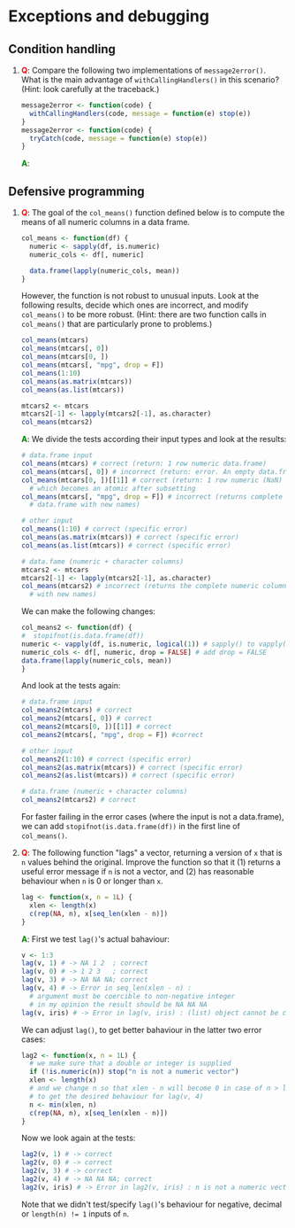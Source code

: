 
# Exceptions and debugging

## Condition handling

1.  __<span style="color:red">Q</span>__: Compare the following two implementations of `message2error()`. What is the
    main advantage of `withCallingHandlers()` in this scenario? (Hint: look
    carefully at the traceback.)

    
    ```r
    message2error <- function(code) {
      withCallingHandlers(code, message = function(e) stop(e))
    }
    message2error <- function(code) {
      tryCatch(code, message = function(e) stop(e))
    }
    ```
    
    __<span style="color:green">A</span>__: 

## Defensive programming

1.  __<span style="color:red">Q</span>__: The goal of the `col_means()` function defined below is to compute the means
    of all numeric columns in a data frame.

    
    ```r
    col_means <- function(df) {
      numeric <- sapply(df, is.numeric)
      numeric_cols <- df[, numeric]
    
      data.frame(lapply(numeric_cols, mean))
    }
    ```

    However, the function is not robust to unusual inputs. Look at
    the following results, decide which ones are incorrect, and modify
    `col_means()` to be more robust. (Hint: there are two function calls
    in `col_means()` that are particularly prone to problems.)

    
    ```r
    col_means(mtcars)
    col_means(mtcars[, 0])
    col_means(mtcars[0, ])
    col_means(mtcars[, "mpg", drop = F])
    col_means(1:10)
    col_means(as.matrix(mtcars))
    col_means(as.list(mtcars))
    
    mtcars2 <- mtcars
    mtcars2[-1] <- lapply(mtcars2[-1], as.character)
    col_means(mtcars2)
    ```
    
    __<span style="color:green">A</span>__: We divide the tests according their input types and      look at the results:
    
    
    ```r
    # data.frame input
    col_means(mtcars) # correct (return: 1 row numeric data.frame)
    col_means(mtcars[, 0]) # incorrect (return: error. An empty data.frame would be better)
    col_means(mtcars[0, ])[[1]] # correct (return: 1 row numeric (NaN) data.frame, 
      # which becomes an atomic after subsetting
    col_means(mtcars[, "mpg", drop = F]) # incorrect (returns complete the numeric column as a 
      # data.frame with new names)
    
    # other input
    col_means(1:10) # correct (specific error)
    col_means(as.matrix(mtcars)) # correct (specific error)
    col_means(as.list(mtcars)) # correct (specific error)
    
    # data.fame (numeric + character columns)
    mtcars2 <- mtcars
    mtcars2[-1] <- lapply(mtcars2[-1], as.character)
    col_means(mtcars2) # incorrect (returns the complete numeric column as a data.frame
      # with new names)
    ```
    
    We can make the following changes:
    
    
    ```r
    col_means2 <- function(df) {
    #  stopifnot(is.data.frame(df))
    numeric <- vapply(df, is.numeric, logical(1)) # sapply() to vapply()
    numeric_cols <- df[, numeric, drop = FALSE] # add drop = FALSE
    data.frame(lapply(numeric_cols, mean))
    }
    ```
    
    And look at the tests again:

    
    ```r
    # data.frame input
    col_means2(mtcars) # correct
    col_means2(mtcars[, 0]) # correct
    col_means2(mtcars[0, ])[[1]] # correct
    col_means2(mtcars[, "mpg", drop = F]) #correct
    
    # other input
    col_means2(1:10) # correct (specific error)
    col_means2(as.matrix(mtcars)) # correct (specific error)
    col_means2(as.list(mtcars)) # correct (specific error)
    
    # data.frame (numeric + character columns)
    col_means2(mtcars2) # correct
    ```


    For faster failing in the error cases (where the input is not a data.frame), we can add
    `stopifnot(is.data.frame(df))` in the first line of `col_means()`.
    
2.  __<span style="color:red">Q</span>__: The following function "lags" a vector, returning a version of `x` that is `n`
    values behind the original. Improve the function so that it (1) returns a
    useful error message if `n` is not a vector, and (2) has reasonable behaviour
    when `n` is 0 or longer than `x`.

    
    ```r
    lag <- function(x, n = 1L) {
      xlen <- length(x)
      c(rep(NA, n), x[seq_len(xlen - n)])
    }
    ```
    
    __<span style="color:green">A</span>__: First we test `lag()`'s actual bahaviour:

    
    ```r
    v <- 1:3
    lag(v, 1) # -> NA 1 2  ; correct
    lag(v, 0) # -> 1 2 3   ; correct
    lag(v, 3) # -> NA NA NA; correct
    lag(v, 4) # -> Error in seq_len(xlen - n) : 
      # argument must be coercible to non-negative integer
      # in my opinion the result should be NA NA NA
    lag(v, iris) # -> Error in lag(v, iris) : (list) object cannot be coerced to type 'integer'
    ```
    
    We can adjust `lag()`, to get better bahaviour in the latter two error cases:

    
    ```r
    lag2 <- function(x, n = 1L) {
      # we make sure that a double or integer is supplied
      if (!is.numeric(n)) stop("n is not a numeric vector") 
      xlen <- length(x)
      # and we change n so that xlen - n will become 0 in case of n > length(x)
      # to get the desired behaviour for lag(v, 4)
      n <- min(xlen, n)
      c(rep(NA, n), x[seq_len(xlen - n)])
    }
    ```

    
    Now we look again at the tests:
    
    
    ```r
    lag2(v, 1) # -> correct
    lag2(v, 0) # -> correct
    lag2(v, 3) # -> correct
    lag2(v, 4) # -> NA NA NA; correct
    lag2(v, iris) # -> Error in lag2(v, iris) : n is not a numeric vector
    ```

    
    Note that we didn't test/specify `lag()`'s behaviour for negative, decimal or `length(n) != 1`     inputs of `n`.
